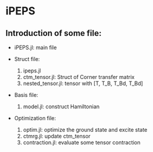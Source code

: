 # iPEPS

## Introduction of some file:
- iPEPS.jl: main file

- Struct file: 

    1. ipeps.jl   
    2. ctm_tensor.jl: Struct of Corner transfer matrix
    3. nested_tensor.jl: tensor with [T, T_B, T_Bd, T_Bd]

- Basis file: 

    1. model.jl: construct Hamiltonian

- Optimization file:

    1. optim.jl: optimize the ground state and excite state
    2. ctmrg.jl: update ctm_tensor
    3. contraction.jl: evaluate some tensor contraction
